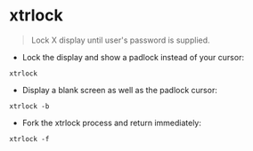 # xtrlock

> Lock X display until user's password is supplied.

- Lock the display and show a padlock instead of your cursor:

`xtrlock`

- Display a blank screen as well as the padlock cursor:

`xtrlock -b`

- Fork the xtrlock process and return immediately:

`xtrlock -f`
